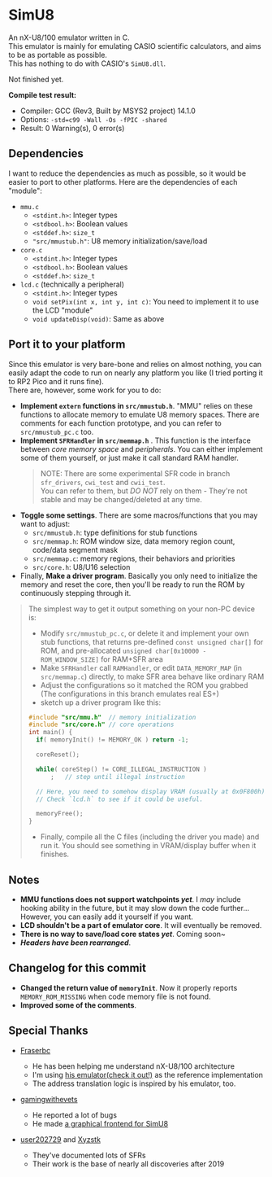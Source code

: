 # SimU8

An nX-U8/100 emulator written in C.  
This emulator is mainly for emulating CASIO scientific calculators, and aims to be as portable as possible.  
This has nothing to do with CASIO's `SimU8.dll`.

Not finished yet.

**Compile test result:**
- Compiler:  GCC (Rev3, Built by MSYS2 project) 14.1.0
- Options: `-std=c99 -Wall -Os -fPIC -shared`
- Result: 0 Warning(s), 0 error(s)


## Dependencies
I want to reduce the dependencies as much as possible, so it would be easier to port to other platforms. Here are the dependencies of each "module":
- `mmu.c`
	- `<stdint.h>`: Integer types
	- `<stdbool.h>`: Boolean values
	- `<stddef.h>`: `size_t`
	- `"src/mmustub.h"`: U8 memory initialization/save/load
- `core.c`
	- `<stdint.h>`: Integer types
	- `<stdbool.h>`: Boolean values
	- `<stddef.h>`: `size_t`
- `lcd.c` (technically a peripheral)
	- `<stdint.h>`: Integer types
	- `void setPix(int x, int y, int c)`: You need to implement it to use the LCD "module"
	- `void updateDisp(void)`: Same as above


## Port it to your platform
Since this emulator is very bare-bone and relies on almost nothing, you can easily adapt the code to run on nearly any platform you like (I tried porting it to RP2 Pico and it runs fine).  
There are, however, some work for you to do:
- **Implement `extern` functions in `src/mmustub.h`**. "MMU" relies on these functions to allocate memory to emulate U8 memory spaces. There are comments for each function prototype, and you can refer to `src/mmustub_pc.c` too.
- **Implement `SFRHandler` in `src/memmap.h`** . This function is the interface between _core memory space_ and _peripherals_. You can either implement some of them yourself, or just make it call standard RAM handler.
	> NOTE: There are some experimental SFR code in branch `sfr_drivers`, `cwi_test` and `cwii_test`.  
	> You can refer to them, but _DO NOT_ rely on them - They're not stable and may be changed/deleted at any time.
- **Toggle some settings**. There are some macros/functions that you may want to adjust:
	- `src/mmustub.h`: type definitions for stub functions
	- `src/memmap.h`: ROM window size, data memory region count, code/data segment mask
	- `src/memmap.c`: memory regions, their behaviors and priorities
	- `src/core.h`: U8/U16 selection
- Finally, **Make a driver program**. Basically you only need to initialize the memory and reset the core, then you'll be ready to run the ROM by continuously stepping through it.

> The simplest way to get it output something on your non-PC device is:
> - Modify `src/mmustub_pc.c`, or delete it and implement your own stub functions, that returns pre-defined `const unsigned char[]` for ROM, and pre-allocated `unsigned char[0x10000 - ROM_WINDOW_SIZE]` for RAM+SFR area
> - Make `SFRHandler` call `RAMHandler`, or edit `DATA_MEMORY_MAP` (in `src/memmap.c`) directly, to make SFR area behave like ordinary RAM
> - Adjust the configurations so it matched the ROM you grabbed (The configurations in this branch emulates real ES+)
> - sketch up a driver program like this:
> ```c
> #include "src/mmu.h"	// memory initialization
> #include "src/core.h"	// core operations
> int main() {
>	if( memoryInit() != MEMORY_OK ) return -1;
>
>	coreReset();
>
>	while( coreStep() != CORE_ILLEGAL_INSTRUCTION )
>		;	// step until illegal instruction
>
>	// Here, you need to somehow display VRAM (usually at 0x0F800h) or display buffers yourself.
>	// Check `lcd.h` to see if it could be useful.
>
>	memoryFree();
> }
> ```
> - Finally, compile all the C files (including the driver you made) and run it. You should see something in VRAM/display buffer when it finishes.


## Notes
- **MMU functions does not support watchpoints _yet_**. I _may_ include hooking ability in the future, but it may slow down the code further... However, you can easily add it yourself if you want.
- **LCD shouldn't be a part of emulator core**. It will eventually be removed.
- **There is no way to save/load core states _yet_**. Coming soon~
- **_Headers have been rearranged_**.


## Changelog for this commit
- **Changed the return value of `memoryInit`**. Now it properly reports `MEMORY_ROM_MISSING` when code memory file is not found.
- **Improved some of the comments**.


## Special Thanks
- [Fraserbc](https://github.com/Fraserbc)
	- He has been helping me understand nX-U8/100 architecture
	- I'm using [his emulator(check it out!)](https://github.com/Fraserbc/u8_emu) as the reference implementation
	- The address translation logic is inspired by his emulator, too.

- [gamingwithevets](https://github.com/gamingwithevets)
	- He reported a lot of bugs
	- He made [a graphical frontend for SimU8](https://github.com/gamingwithevets/simu8-frontend)

- [user202729](https://github.com/user202729) and [Xyzstk](https://github.com/Xyzstk)
	- They've documented lots of SFRs
	- Their work is the base of nearly all discoveries after 2019
